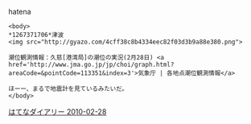 
hatena

```
<body>
*1267371706*津波
<img src="http://gyazo.com/4cff38c8b4334eec82f03d3b9a88e380.png">

潮位観測情報：久慈[港湾局]の潮位の実況(2月28日) <a href='http://www.jma.go.jp/jp/choi/graph.html?areaCode=&pointCode=113351&index=3'>気象庁 | 各地点潮位観測情報</a>

ほーー、まるで地震計を見ているみたいだ。
</body>
```


[はてなダイアリー 2010-02-28](https://nishiohirokazu.hatenadiary.org/archive/2010/02/28)